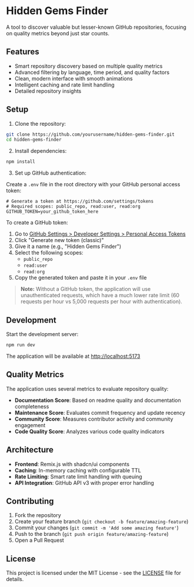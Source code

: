 # Hidden Gems Finder

A tool to discover valuable but lesser-known GitHub repositories, focusing on quality metrics beyond just star counts.

## Features

- Smart repository discovery based on multiple quality metrics
- Advanced filtering by language, time period, and quality factors
- Clean, modern interface with smooth animations
- Intelligent caching and rate limit handling
- Detailed repository insights

## Setup

1. Clone the repository:
```bash
git clone https://github.com/yourusername/hidden-gems-finder.git
cd hidden-gems-finder
```

2. Install dependencies:
```bash
npm install
```

3. Set up GitHub authentication:

Create a `.env` file in the root directory with your GitHub personal access token:
```env
# Generate a token at https://github.com/settings/tokens
# Required scopes: public_repo, read:user, read:org
GITHUB_TOKEN=your_github_token_here
```

To create a GitHub token:
1. Go to [GitHub Settings > Developer Settings > Personal Access Tokens](https://github.com/settings/tokens)
2. Click "Generate new token (classic)"
3. Give it a name (e.g., "Hidden Gems Finder")
4. Select the following scopes:
   - `public_repo`
   - `read:user`
   - `read:org`
5. Copy the generated token and paste it in your `.env` file

> **Note:** Without a GitHub token, the application will use unauthenticated requests, which have a much lower rate limit (60 requests per hour vs 5,000 requests per hour with authentication).

## Development

Start the development server:
```bash
npm run dev
```

The application will be available at [http://localhost:5173](http://localhost:5173)

## Quality Metrics

The application uses several metrics to evaluate repository quality:

- **Documentation Score**: Based on readme quality and documentation completeness
- **Maintenance Score**: Evaluates commit frequency and update recency
- **Community Score**: Measures contributor activity and community engagement
- **Code Quality Score**: Analyzes various code quality indicators

## Architecture

- **Frontend**: Remix.js with shadcn/ui components
- **Caching**: In-memory caching with configurable TTL
- **Rate Limiting**: Smart rate limit handling with queuing
- **API Integration**: GitHub API v3 with proper error handling

## Contributing

1. Fork the repository
2. Create your feature branch (`git checkout -b feature/amazing-feature`)
3. Commit your changes (`git commit -m 'Add some amazing feature'`)
4. Push to the branch (`git push origin feature/amazing-feature`)
5. Open a Pull Request

## License

This project is licensed under the MIT License - see the [LICENSE](LICENSE) file for details.